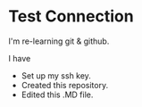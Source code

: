 # Test Connection

I'm re-learning git & github.

I have

- Set up my ssh key.
- Created this repository.
- Edited this .MD file.
